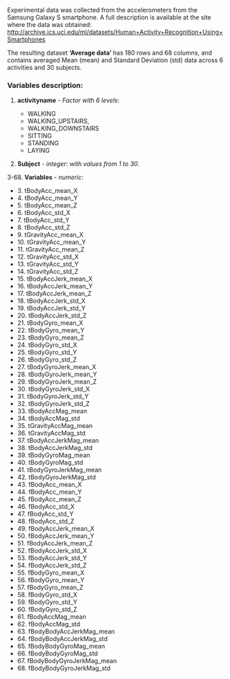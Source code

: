 Experimental data was collected from the accelerometers from the Samsung Galaxy S smartphone. A full description is available at the site where the data was obtained: http://archive.ics.uci.edu/ml/datasets/Human+Activity+Recognition+Using+Smartphones

The resulting dataset <b>‘Average data’</b> has 180 rows and 68 columns, and contains averaged Mean (mean) and Standard Deviation (std) data across 6 activities and 30 subjects.


### Variables description:
1. <b>activityname</b>  - <i>Factor with 6 levels</i>: 
     <ul><li> WALKING
      <li>WALKING_UPSTAIRS, 
      <li>WALKING_DOWNSTAIRS
      <li>SITTING
      <li>STANDING
      <li>LAYING</ul>

2. <b>Subject</b> - <i>integer:  with values from 1 to 30</i>.

3-68. <b>Variables</b> - <i>numeric</i>: 
      <ul><li>3. tBodyAcc_mean_X
      <li>4. tBodyAcc_mean_Y
      <li>5. tBodyAcc_mean_Z
      <li>6. tBodyAcc_std_X
      <li>7. tBodyAcc_std_Y
      <li>8. tBodyAcc_std_Z
      <li>9. tGravityAcc_mean_X
     <li>10. tGravityAcc_mean_Y
     <li>11. tGravityAcc_mean_Z
     <li>12. tGravityAcc_std_X
     <li>13. tGravityAcc_std_Y
     <li>14. tGravityAcc_std_Z
     <li>15. tBodyAccJerk_mean_X
     <li>16. tBodyAccJerk_mean_Y
     <li>17. tBodyAccJerk_mean_Z
     <li>18. tBodyAccJerk_std_X
     <li>19. tBodyAccJerk_std_Y
     <li>20. tBodyAccJerk_std_Z
     <li>21. tBodyGyro_mean_X
     <li>22. tBodyGyro_mean_Y
     <li>23. tBodyGyro_mean_Z
     <li>24. tBodyGyro_std_X
     <li>25. tBodyGyro_std_Y
     <li>26. tBodyGyro_std_Z
     <li>27. tBodyGyroJerk_mean_X
     <li>28. tBodyGyroJerk_mean_Y
     <li>29. tBodyGyroJerk_mean_Z
     <li>30. tBodyGyroJerk_std_X
     <li>31. tBodyGyroJerk_std_Y
     <li>32. tBodyGyroJerk_std_Z
     <li>33. tBodyAccMag_mean
     <li>34. tBodyAccMag_std
     <li>35. tGravityAccMag_mean
     <li>36. tGravityAccMag_std
     <li>37. tBodyAccJerkMag_mean
     <li>38. tBodyAccJerkMag_std
     <li>39. tBodyGyroMag_mean
     <li>40. tBodyGyroMag_std
     <li>41. tBodyGyroJerkMag_mean
     <li>42. tBodyGyroJerkMag_std
     <li>43. fBodyAcc_mean_X
     <li>44. fBodyAcc_mean_Y
     <li>45. fBodyAcc_mean_Z
     <li>46. fBodyAcc_std_X
     <li>47. fBodyAcc_std_Y
     <li>48. fBodyAcc_std_Z
     <li>49. fBodyAccJerk_mean_X
     <li>50. fBodyAccJerk_mean_Y
     <li>51. fBodyAccJerk_mean_Z
     <li>52. fBodyAccJerk_std_X
     <li>53. fBodyAccJerk_std_Y
     <li>54. fBodyAccJerk_std_Z
     <li>55. fBodyGyro_mean_X
     <li>56. fBodyGyro_mean_Y
     <li>57. fBodyGyro_mean_Z
     <li>58. fBodyGyro_std_X
     <li>59. fBodyGyro_std_Y
     <li>60. fBodyGyro_std_Z
     <li>61. fBodyAccMag_mean
     <li>62. fBodyAccMag_std
     <li>63. fBodyBodyAccJerkMag_mean
     <li>64. fBodyBodyAccJerkMag_std
     <li>65. fBodyBodyGyroMag_mean
     <li>66. fBodyBodyGyroMag_std
     <li>67. fBodyBodyGyroJerkMag_mean
     <li>68. fBodyBodyGyroJerkMag_std</ul>
